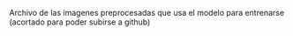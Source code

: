 Archivo de las imagenes preprocesadas que usa el modelo para entrenarse (acortado para poder subirse a github)
